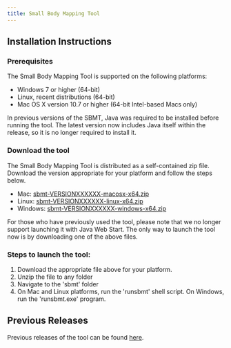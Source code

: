 ```yaml
---
title: Small Body Mapping Tool
---
```


## Installation Instructions

### Prerequisites

The Small Body Mapping Tool is supported on the following platforms:

-   Windows 7 or higher (64-bit)
-   Linux, recent distributions (64-bit)
-   Mac OS X version 10.7 or higher (64-bit Intel-based Macs only)

In previous versions of the SBMT, Java was required to be installed
before running the tool. The latest version now includes Java itself
within the release, so it is no longer required to install it.

### Download the tool

The Small Body Mapping Tool is distributed as a self-contained zip
file. Download the version appropriate for your platform and follow
the steps below.

   -  Mac: [sbmt-VERSIONXXXXXX-macosx-x64.zip](releases/sbmt-VERSIONXXXXXX-macosx-x64.zip)
   -  Linux: [sbmt-VERSIONXXXXXX-linux-x64.zip](releases/sbmt-VERSIONXXXXXX-linux-x64.zip)
   -  Windows: [sbmt-VERSIONXXXXXX-windows-x64.zip](releases/sbmt-VERSIONXXXXXX-windows-x64.zip)

For those who have previously used the tool, please note that we no
longer support launching it with Java Web Start. The only way to launch
the tool now is by downloading one of the above files.

### Steps to launch the tool:

1. Download the appropriate file above for your platform.
2. Unzip the file to any folder
3. Navigate to the 'sbmt' folder
4. On Mac and Linux platforms, run the 'runsbmt' shell script. On Windows, run the 'runsbmt.exe' program.

## Previous Releases

Previous releases of the tool can be found [here](releases).
